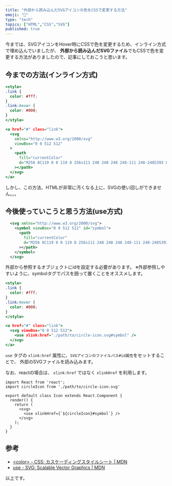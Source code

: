 ```yaml
---
title: "外部から読み込んだSVGアイコンの色をCSSで変更する方法"
emoji: "📌"
type: "tech"
topics: ["HTML","CSS","SVG"]
published: true
---
```

今までは、SVGアイコンをHover時にCSSで色を変更するため、インライン方式で埋め込んでいましたが、
**外部から読み込んだSVGファイル**でもCSSで色を変更する方法がありましたので、記事にしておこうと思います。

## 今までの方法(インライン方式)

```html:index.html
<style>
.link {
  color: #fff;
}
.link:hover {
  color: #000;
}
</style>

<a href="#" class="link">
  <svg
    xmlns="http://www.w3.org/2000/svg"
    viewBox="0 0 512 512"
  >
    <path
      fill="currentColor"
      d="M256 8C119 8 8 119 8 256s111 248 248 248 248-111 248-248S393 8 256 8z"
    ></path>
  </svg>
</a>

```

しかし、この方法、HTMLが非常に汚くなる上に、SVGの使い回しができません。。。

## 今後使っていこうと思う方法(use方式)

```xml:circle-icon.svg
  <svg xmlns="http://www.w3.org/2000/svg">
    <symbol viewBox="0 0 512 512" id="symbol">
      <path
        fill="currentColor"
        d="M256 8C119 8 8 119 8 256s111 248 248 248 248-111 248-248S393 8 256 8z"
      ></path>
    </symbol>
  </svg>
```
外部から参照するオブジェクトにidを設定する必要があります。
※外部参照しやすいように、symbolタグでパスを囲って置くことをオススメします。

```html:index.html
<style>
.link {
  color: #fff;
}
.link:hover {
  color: #000;
}
</style>

<a href="#" class="link">
  <svg viewBox="0 0 512 512">
    <use xlink:href="./path/to/circle-icon.svg#symbol" />
  </svg>
</a>

```
`use` タグの `xlink:href` 属性に、`SVGアイコンのファイルパス#id属性`をセットすることで、
外部のSVGファイルを読み込みます。

なお、reactの場合は、 `xlink:href` ではなく `xlinkHref` を利用します。

```tsx:Icon.tsx
import React from 'react';
import circleIcon from './path/to/circle-icon.svg'

export default class Icon extends React.Component {
  render() {
    return (
      <svg>
        <use xlinkHref={`${circleIcon}#symbol`} />
      </svg>
    );
  }
}

```
## 参考
- [&lt;color&gt; - CSS: カスケーディングスタイルシート | MDN](https://developer.mozilla.org/ja/docs/Web/CSS/color_value)
- [use - SVG: Scalable Vector Graphics | MDN](https://developer.mozilla.org/ja/docs/Web/SVG/Element/use)

以上です。
